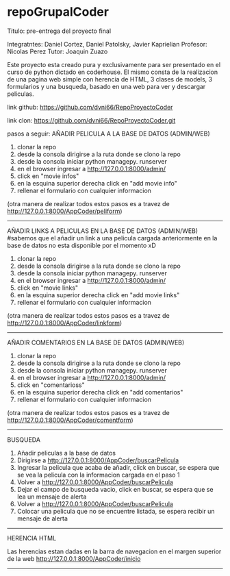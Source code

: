# repoGrupalCoder

Titulo: pre-entrega del proyecto final

Integratntes: Daniel Cortez, Daniel Patolsky, Javier Kaprielian
Profesor: Nicolas Perez
Tutor: Joaquin Zuazo

Este proyecto esta creado pura y exclusivamente para ser presentado en el curso de python dictado en coderhouse.
El mismo consta de la realizacion de una pagina web simple con herencia de HTML, 3 clases de models, 3 formularios y una busqueda, basado en una web para ver y descargar peliculas.

link github: https://github.com/dvni66/RepoProyectoCoder

link clon: https://github.com/dvni66/RepoProyectoCoder.git

pasos a seguir:
AÑADIR PELICULA A LA BASE DE DATOS (ADMIN/WEB)
1) clonar la repo
2) desde la consola dirigirse a la ruta donde se clono la repo
3) desde la consola iniciar python managepy. runserver
4) en el browser ingresar a http://127.0.0.1:8000/admin/
5) click en "movie infos"
6) en la esquina superior derecha click en "add movie info"
7) rellenar el formulario con cualquier informacion

(otra manera de realizar todos estos pasos es a travez de http://127.0.0.1:8000/AppCoder/peliform)

-----
AÑADIR LINKS A PELICULAS EN LA BASE DE DATOS (ADMIN/WEB) 
#sabemos que el añadir un link a una pelicula cargada anteriormente en la base de datos no esta disponible por el momento xD

1) clonar la repo
2) desde la consola dirigirse a la ruta donde se clono la repo
3) desde la consola iniciar python managepy. runserver
4) en el browser ingresar a http://127.0.0.1:8000/admin/
5) click en "movie links"
6) en la esquina superior derecha click en "add movie links"
7) rellenar el formulario con cualquier informacion

(otra manera de realizar todos estos pasos es a travez de http://127.0.0.1:8000/AppCoder/linkform)


-----
AÑADIR COMENTARIOS EN LA BASE DE DATOS (ADMIN/WEB) 

1) clonar la repo
2) desde la consola dirigirse a la ruta donde se clono la repo
3) desde la consola iniciar python managepy. runserver
4) en el browser ingresar a http://127.0.0.1:8000/admin/
5) click en "comentarioss"
6) en la esquina superior derecha click en "add comentarios"
7) rellenar el formulario con cualquier informacion

(otra manera de realizar todos estos pasos es a travez de http://127.0.0.1:8000/AppCoder/comentform)

-----
BUSQUEDA
1) Añadir peliculas a la base de datos
2) Dirigirse a http://127.0.0.1:8000/AppCoder/buscarPelicula
3) Ingresar la pelicula que acaba de añadir, click en buscar, se espera que se vea la pelicula con la informacion cargada en el paso 1
4) Volver a http://127.0.0.1:8000/AppCoder/buscarPelicula
5) Dejar el campo de busqueda vacio, click en buscar, se espera que se lea un mensaje de alerta
6) Volver a http://127.0.0.1:8000/AppCoder/buscarPelicula
7) Colocar una pelicula que no se encuentre listada, se espera recibir un mensaje de alerta

-----
HERENCIA HTML

Las herencias estan dadas en la barra de navegacion en el margen superior de la web 
http://127.0.0.1:8000/AppCoder/inicio

-----
